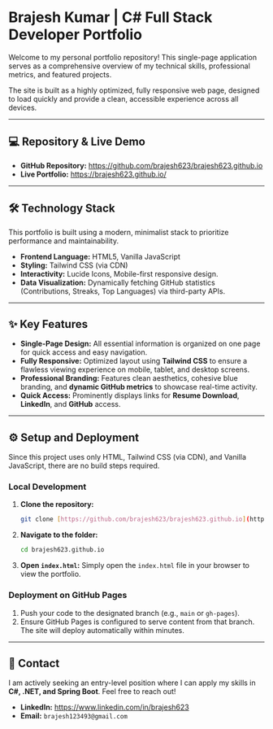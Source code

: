 # Brajesh Kumar | C# Full Stack Developer Portfolio

Welcome to my personal portfolio repository! This single-page application serves as a comprehensive overview of my technical skills, professional metrics, and featured projects.

The site is built as a highly optimized, fully responsive web page, designed to load quickly and provide a clean, accessible experience across all devices.

---

## 💻 Repository & Live Demo

* **GitHub Repository:** <https://github.com/brajesh623/brajesh623.github.io>
* **Live Portfolio:** <https://brajesh623.github.io/>

---

## 🛠️ Technology Stack

This portfolio is built using a modern, minimalist stack to prioritize performance and maintainability.

* **Frontend Language:** HTML5, Vanilla JavaScript
* **Styling:** Tailwind CSS (via CDN)
* **Interactivity:** Lucide Icons, Mobile-first responsive design.
* **Data Visualization:** Dynamically fetching GitHub statistics (Contributions, Streaks, Top Languages) via third-party APIs.

---

## ✨ Key Features

* **Single-Page Design:** All essential information is organized on one page for quick access and easy navigation.
* **Fully Responsive:** Optimized layout using **Tailwind CSS** to ensure a flawless viewing experience on mobile, tablet, and desktop screens.
* **Professional Branding:** Features clean aesthetics, cohesive blue branding, and **dynamic GitHub metrics** to showcase real-time activity.
* **Quick Access:** Prominently displays links for **Resume Download**, **LinkedIn**, and **GitHub** access.

---

## ⚙️ Setup and Deployment

Since this project uses only HTML, Tailwind CSS (via CDN), and Vanilla JavaScript, there are no build steps required.

### Local Development

1.  **Clone the repository:**
    ```bash
    git clone [https://github.com/brajesh623/brajesh623.github.io](https://github.com/brajesh623/brajesh623.github.io)
    ```
2.  **Navigate to the folder:**
    ```bash
    cd brajesh623.github.io
    ```
3.  **Open `index.html`:** Simply open the `index.html` file in your browser to view the portfolio.

### Deployment on GitHub Pages

1. Push your code to the designated branch (e.g., `main` or `gh-pages`).
2. Ensure GitHub Pages is configured to serve content from that branch. The site will deploy automatically within minutes.

---

## 📧 Contact

I am actively seeking an entry-level position where I can apply my skills in **C\#, .NET, and Spring Boot**. Feel free to reach out!

* **LinkedIn:** <https://www.linkedin.com/in/brajesh623>
* **Email:** `brajesh123493@gmail.com`
